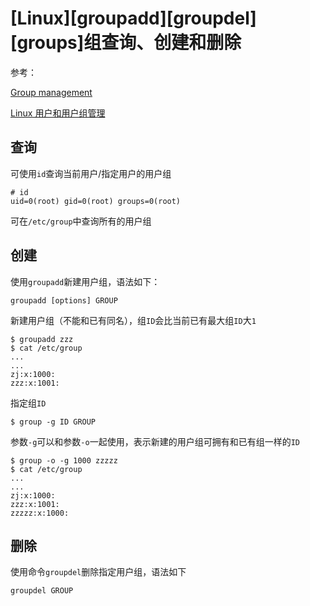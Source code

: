 
# [Linux][groupadd][groupdel][groups]组查询、创建和删除

参考：

[Group management](https://wiki.archlinux.org/index.php/Users_and_groups#Group_management)

[Linux 用户和用户组管理](https://www.runoob.com/linux/linux-user-manage.html)

## 查询

可使用`id`查询当前用户/指定用户的用户组

```
# id
uid=0(root) gid=0(root) groups=0(root)
```

可在`/etc/group`中查询所有的用户组

## 创建

使用`groupadd`新建用户组，语法如下：

```
groupadd [options] GROUP
```

新建用户组（不能和已有同名），组`ID`会比当前已有最大组`ID`大`1`

```
$ groupadd zzz
$ cat /etc/group
...
...
zj:x:1000:
zzz:x:1001:
```

指定组`ID`

```
$ group -g ID GROUP
```

参数`-g`可以和参数`-o`一起使用，表示新建的用户组可拥有和已有组一样的`ID`

```
$ group -o -g 1000 zzzzz
$ cat /etc/group
...
...
zj:x:1000:
zzz:x:1001:
zzzzz:x:1000:
```

## 删除

使用命令`groupdel`删除指定用户组，语法如下

```
groupdel GROUP
```